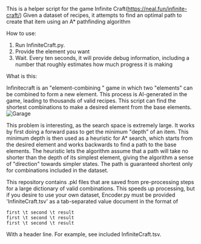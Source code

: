 This is a helper script for the game Infinite Craft(https://neal.fun/infinite-craft/)
Given a dataset of recipes, it attempts to find an optimal path to create that item using an A* pathfinding algorithm

How to use: 
1) Run InfiniteCraft.py. 
2) Provide the element you want
3) Wait. Every ten seconds, it will provide debug information, including a number that roughly estimates how much progress it is making

What is this:

Infinitecraft is an "element-combining " game in which two "elements" can be combined to form a new element. This process is AI-generated in the game, leading to thousands of valid recipes. 
This script can find the shortest combinations to make a desired element from the base elements. 
![Garage](https://github.com/user-attachments/assets/3e543a80-0610-4120-ac0e-7be5843644d2)

This problem is interesting, as the search space is extremely large.
It works by first doing a forward pass to get the minimum "depth" of an item. This minimum depth is then used as a heuristic for A* search, which starts from the desired element and works backwards
to find a path to the base elements. The heuristic lets the algorithm assume that a path will take no shorter than the depth of its simplest element, giving the algorithm a sense of "direction" towards simpler states. The path is guaranteed shortest only for combinations included in the dataset. 

This repository contains .pkl files that are saved from pre-processing steps for a large dictionary of valid combinations. 
This speeds up processing, but if you desire to use your own dataset, Encoder.py must be provided 'InfiniteCraft.tsv' as a tab-separated value document in the format of
```
first \t second \t result
first \t second \t result
first \t second \t result
```
With a header line. For example, see included InfiniteCraft.tsv.
